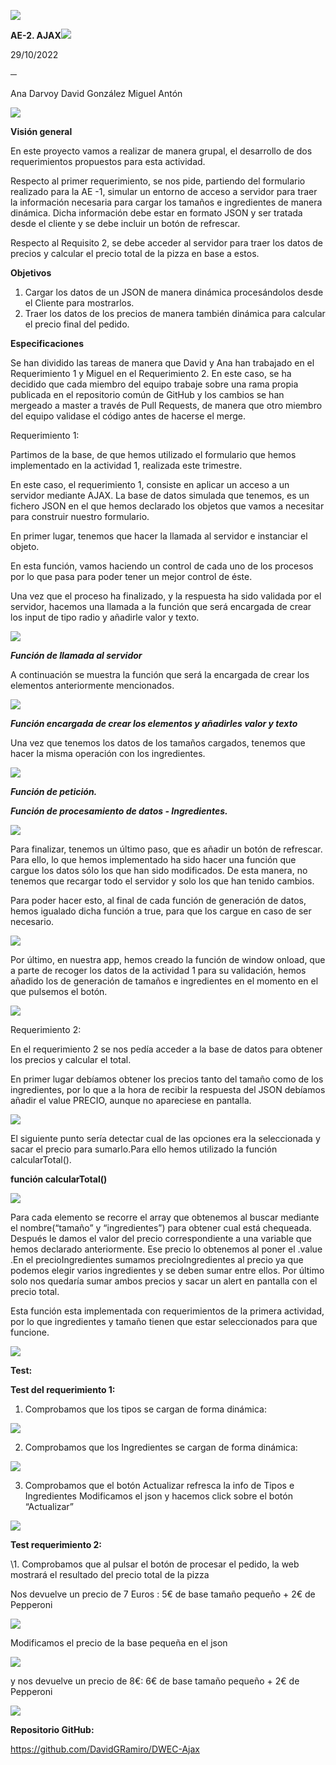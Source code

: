 ﻿![](readme-images/Aspose.Words.97e9625e-bcf2-4722-91b7-5daa1a244f95.001.jpeg)

**AE-2. AJAX![](Aspose.Words.97e9625e-bcf2-4722-91b7-5daa1a244f95.002.png)**

29/10/2022

**─**

Ana Darvoy David González Miguel Antón

![](readme-images/Aspose.Words.97e9625e-bcf2-4722-91b7-5daa1a244f95.002.png)

**Visión general**

En este proyecto vamos a realizar de manera grupal, el desarrollo de dos requerimientos propuestos para esta actividad.

Respecto al primer requerimiento, se nos pide, partiendo del formulario realizado para la AE -1, simular un entorno de acceso a servidor para traer la información necesaria para cargar los tamaños e ingredientes de manera dinámica. Dicha información debe estar en formato JSON y ser tratada desde el cliente y se debe incluir un botón de refrescar.

Respecto al Requisito 2,  se debe acceder al servidor para traer los datos de precios y calcular el precio total de la pizza en base a estos.

**Objetivos**

1. Cargar los datos de un JSON de manera dinámica procesándolos desde el Cliente para mostrarlos.
1. Traer los datos de los precios de manera también dinámica para calcular el precio final del pedido.

**Especificaciones**

Se han dividido las tareas de manera que David y Ana han trabajado en el Requerimiento 1 y Miguel en el Requerimiento 2. En este caso, se ha decidido que cada miembro del equipo trabaje sobre una rama propia publicada en el repositorio común de GitHub y los cambios se han mergeado a master a través de Pull Requests, de manera que otro miembro del equipo validase el código antes de hacerse el merge.

Requerimiento 1:

Partimos de la base, de que hemos utilizado el formulario que hemos implementado en la actividad 1, realizada este trimestre.

En este caso, el requerimiento 1, consiste en aplicar un acceso a un servidor mediante AJAX. La base de datos simulada que tenemos, es un fichero JSON en el que hemos declarado los objetos que vamos a necesitar para construir nuestro formulario.

En primer lugar, tenemos que hacer la llamada al servidor e instanciar el objeto.

En esta función, vamos haciendo un control de cada uno de los procesos por lo que pasa para poder tener un mejor control de éste.

Una vez que el proceso ha finalizado, y la respuesta ha sido validada por el servidor, hacemos una llamada a la función que será encargada de crear los input de tipo radio y añadirle valor y texto.

![](readme-images/Aspose.Words.97e9625e-bcf2-4722-91b7-5daa1a244f95.003.png)

***Función de llamada al servidor***

A continuación se muestra la función que será la encargada de crear los elementos anteriormente mencionados.

![](readme-images/Aspose.Words.97e9625e-bcf2-4722-91b7-5daa1a244f95.004.jpeg)

***Función encargada de crear los elementos y añadirles valor y texto***

Una vez que tenemos los datos de los tamaños cargados, tenemos que hacer la misma operación con los ingredientes.

![](readme-images/Aspose.Words.97e9625e-bcf2-4722-91b7-5daa1a244f95.005.png)

***Función de petición.***

***Función de procesamiento de datos - Ingredientes.***

![](readme-images/Aspose.Words.97e9625e-bcf2-4722-91b7-5daa1a244f95.006.jpeg)

Para finalizar, tenemos un último paso, que es añadir un botón de refrescar. Para ello, lo que hemos implementado ha sido hacer una función que cargue los datos sólo los que han sido modificados. De esta manera, no tenemos que recargar todo el servidor y solo los que han tenido cambios.

Para poder hacer esto, al final de cada función de generación de datos, hemos igualado dicha función a true, para que los cargue en caso de ser necesario.

![](readme-images/Aspose.Words.97e9625e-bcf2-4722-91b7-5daa1a244f95.007.png)

Por último, en nuestra app, hemos creado la función de window onload, que a parte de recoger los datos de la actividad 1 para su validación, hemos añadido los de generación de tamaños e ingredientes en el momento en el que pulsemos el botón.

![](readme-images/Aspose.Words.97e9625e-bcf2-4722-91b7-5daa1a244f95.008.png)

Requerimiento 2:

En el requerimiento 2 se nos pedía acceder a la base de datos para obtener los precios y calcular el total.

En primer lugar debíamos obtener los precios tanto del tamaño como de los ingredientes, por lo que a la hora de recibir la respuesta del JSON debíamos añadir el value PRECIO, aunque no apareciese en pantalla.

![](readme-images/Aspose.Words.97e9625e-bcf2-4722-91b7-5daa1a244f95.009.jpeg)

El siguiente punto sería detectar cual de las opciones era la seleccionada y sacar el precio para sumarlo.Para ello hemos utilizado la función calcularTotal().

**función calcularTotal()**

![](readme-images/Aspose.Words.97e9625e-bcf2-4722-91b7-5daa1a244f95.010.jpeg)

Para cada elemento se recorre el array que obtenemos al buscar mediante el nombre(“tamaño” y “ingredientes”) para obtener cual está chequeada. Después le damos el valor del precio correspondiente a una variable que hemos declarado anteriormente. Ese precio lo obtenemos al poner el .value .En el precioIngredientes sumamos precioIngredientes al precio ya que podemos elegir varios ingredientes y se deben sumar entre ellos. Por último solo nos quedaría sumar  ambos precios y sacar un alert en pantalla con el precio total.

Esta función esta implementada con requerimientos de la primera actividad, por lo que ingredientes y tamaño tienen que estar seleccionados para que funcione.

![](readme-images/Aspose.Words.97e9625e-bcf2-4722-91b7-5daa1a244f95.011.png)

**Test:**

**Test del requerimiento 1:**

1. Comprobamos que los tipos se cargan de forma dinámica:

![](readme-images/Aspose.Words.97e9625e-bcf2-4722-91b7-5daa1a244f95.012.jpeg)

2. Comprobamos que los Ingredientes se cargan de forma dinámica:

![](readme-images\Aspose.Words.97e9625e-bcf2-4722-91b7-5daa1a244f95.013.jpeg)

3. Comprobamos que el botón Actualizar refresca la info de Tipos e Ingredientes Modificamos el json y hacemos click sobre el botón  “Actualizar”

![](readme-images/Aspose.Words.97e9625e-bcf2-4722-91b7-5daa1a244f95.014.jpeg)

**Test requerimiento 2:**

\1. Comprobamos que al pulsar el botón de procesar el pedido, la web mostrará el resultado del precio total de la pizza

Nos devuelve un precio de 7 Euros : 5€ de base tamaño pequeño + 2€ de Pepperoni

![](readme-images/Aspose.Words.97e9625e-bcf2-4722-91b7-5daa1a244f95.015.jpeg)

Modificamos el precio de la base pequeña en el json

![](readme-images/Aspose.Words.97e9625e-bcf2-4722-91b7-5daa1a244f95.016.jpeg)

y nos devuelve un precio de 8€: 6€ de base tamaño pequeño + 2€ de Pepperoni

![](readme-images/Aspose.Words.97e9625e-bcf2-4722-91b7-5daa1a244f95.017.jpeg)

**Repositorio GitHub:**

https://github.com/DavidGRamiro/DWEC-Ajax
